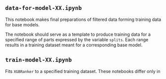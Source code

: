 ## `data-for-model-XX.ipynb`

This notebook makes final preparations of filtered data forming training data for base models.

The notebook should serve as a template to produce training data for a specified range of parts expressed by the variable `splits`. Each range results in a training dataset meant for a corresponding base model.

## `train-model-XX.ipynb`

Fits `XGBRanker` to a specified training dataset. These notebooks differ only in 